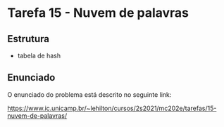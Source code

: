 # Tarefa 15 - Nuvem de palavras
## Estrutura
* tabela de hash 
## Enunciado

O enunciado do problema está descrito no seguinte link:

https://www.ic.unicamp.br/~lehilton/cursos/2s2021/mc202e/tarefas/15-nuvem-de-palavras/